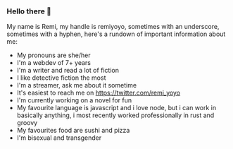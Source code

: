 ### Hello there 👋

<!--
**remiyoyo/remiyoyo** is a ✨ _special_ ✨ repository because its `README.md` (this file) appears on your GitHub profile.

Here are some ideas to get you started:

- 🔭 I’m currently working on ...
- 🌱 I’m currently learning ...
- 👯 I’m looking to collaborate on ...
- 🤔 I’m looking for help with ...
- 💬 Ask me about ...
- 📫 How to reach me: ...
- 😄 Pronouns: ...
- ⚡ Fun fact: ...
-->

My name is Remi, my handle is remiyoyo, sometimes with an underscore, sometimes with a hyphen, here's a rundown of important information about me:

- My pronouns are she/her
- I'm a webdev of 7+ years
- I'm a writer and read a lot of fiction
- I like detective fiction the most
- I'm a streamer, ask me about it sometime
- It's easiest to reach me on https://twitter.com/remi_yoyo
- I'm currently working on a novel for fun
- My favourite language is javascript and i love node, but i can work in basically anything, i most recently worked professionally in rust and groovy
- My favourites food are sushi and pizza
- I'm bisexual and transgender
